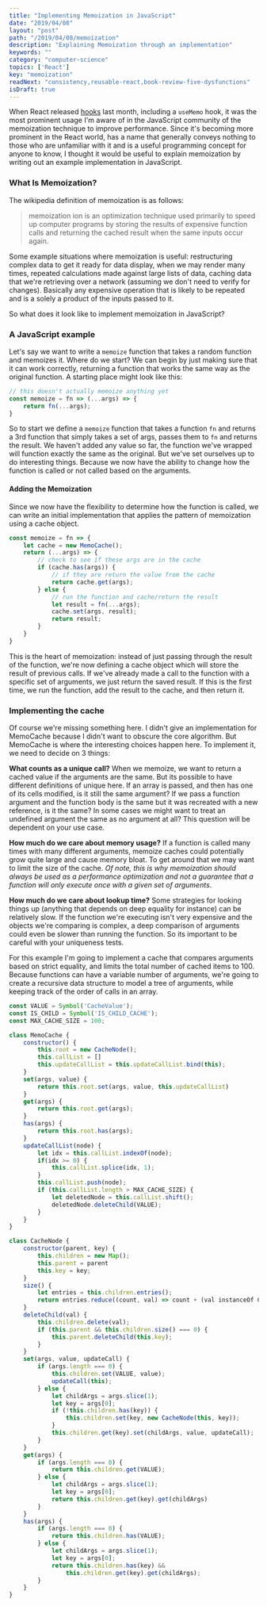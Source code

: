 ```yaml
---
title: "Implementing Memoization in JavaScript"
date: "2019/04/08"
layout: "post"
path: "/2019/04/08/memoization"
description: "Explaining Memoization through an implementation"
keywords: ""
category: "computer-science"
topics: ['React']
key: "memoization"
readNext: "consistency,reusable-react,book-review-five-dysfunctions"
isDraft: true
---
```


When React released [hooks](https://reactjs.org/docs/hooks-intro.html) last month, including a `useMemo` hook, it was the most prominent usage I'm aware of in the JavaScript community of the memoization technique to improve performance.  Since it's becoming more prominent in the React world, has a name that generally conveys nothing to those who are unfamiliar with it and is a useful programming concept for anyone to know, I thought it would be useful to explain memoization by writing out an example implementation in JavaScript.

### What Is Memoization?

The wikipedia definition of memoization is as follows:

> memoization ion is an optimization technique used primarily to speed up computer programs by storing the results of expensive function calls and returning the cached result when the same inputs occur again.

Some example situations where memoization is useful: restructuring complex data to get it ready for data display, when we may render many times, repeated calculations made against large lists of data, caching data that we're retrieving over a network (assuming we don't need to verify for changes).  Basically any expensive operation that is likely to be repeated and is a solely a product of the inputs passed to it.

So what does it look like to implement memoization in JavaScript?

### A JavaScript example

Let's say we want to write a `memoize` function that takes a random function and memoizes it.  Where do we start?  We can begin by just making sure that it can work correctly, returning a function that works the same way as the original function.  A starting place might look like this:

```javascript
// this doesn't actually memoize anything yet
const memoize = fn => (...args) => {
    return fn(...args);
}
```

So to start we define a `memoize` function that takes a function `fn` and returns a 3rd function that simply takes a set of args, passes them to `fn` and returns the result.  We haven't added any value so far, the function we've wrapped will function exactly the same as the original.  But we've set ourselves up to do interesting things.  Because we now have the ability to change how the function is called or not called based on the arguments.

#### Adding the Memoization

Since we now have the flexibility to determine how the function is called, we can write an initial implementation that applies the pattern of memoization using a cache object.

```javascript
const memoize = fn => {
    let cache = new MemoCache();
    return (...args) => {
        // check to see if these args are in the cache
        if (cache.has(args)) {
            // if they are return the value from the cache
            return cache.get(args);
        } else {
            // run the function and cache/return the result
            let result = fn(...args);
            cache.set(args, result);
            return result;
        }
    }
}
```

This is the heart of memoization:  instead of just passing through the result of the function, we're now defining a cache object which will store the result of previous calls.  If we've already made a call to the function with a specific set of arguments, we just return the saved result.  If this is the first time, we run the function, add the result to the cache, and then return it.


### Implementing the cache

Of course we're missing something here.  I didn't give an implementation for MemoCache because I didn't want to obscure the core algorithm.  But MemoCache is where the interesting choices happen here.  To implement it, we need to decide on 3 things:

**What counts as a unique call?**  When we memoize, we want to return a cached value if the arguments are the same.  But its possible to have different definitions of unique here.  If an array is passed, and then has one of its cells modified, is it still the same argument?  If we pass a function argument and the function body is the same but it was recreated with a new reference, is it the same?  In some cases we might want to treat an undefined argument the same as no argument at all?  This question will be dependent on your use case.

**How much do we care about memory usage?** If a function is called many times with many different arguments, memoize caches could potentially grow quite large and cause memory bloat.  To get around that we may want to limit the size of the cache. *Of note, this is why memoization should always be used as a performance optimization and not a guarantee that a function will only execute once with a given set of arguments*.

**How much do we care about lookup time?** Some strategies for looking things up (anything that depends on deep equality for instance) can be relatively slow.  If the function we're executing isn't very expensive and the objects we're comparing is complex, a deep comparison of arguments could even be slower than running the function.  So its important to be careful with your uniqueness tests.


For this example I'm going to implement a cache that compares arguments based on strict equality, and limits the total number of cached items to 100.  Because functions can have a variable number of arguments, we're going to create a recursive data structure to model a tree of arguments, while keeping track of the order of calls in an array.

```js
const VALUE = Symbol('CacheValue');
const IS_CHILD = Symbol('IS_CHILD_CACHE');
const MAX_CACHE_SIZE = 100;

class MemoCache {
    constructor() {
        this.root = new CacheNode();
        this.callList = []
        this.updateCallList = this.updateCallList.bind(this);
    }
    set(args, value) {
        return this.root.set(args, value, this.updateCallList)
    }
    get(args) {
        return this.root.get(args);
    }
    has(args) {
        return this.root.has(args);
    }
    updateCallList(node) {
        let idx = this.callList.indexOf(node);
        if(idx >= 0) {
            this.callList.splice(idx, 1);
        }
        this.callList.push(node);
        if (this.callList.length > MAX_CACHE_SIZE) {
            let deletedNode = this.callList.shift();
            deletedNode.deleteChild(VALUE);
        }
    }
}

class CacheNode {
    constructor(parent, key) {
        this.children = new Map();
        this.parent = parent
        this.key = key;
    }
    size() {
        let entries = this.children.entries();
        return entries.reduce((count, val) => count + (val instanceOf CacheNode ? val.size() : 1), 0)
    }
    deleteChild(val) {
        this.children.delete(val);
        if (this.parent && this.children.size() === 0) {
            this.parent.deleteChild(this.key);
        }
    }
    set(args, value, updateCall) {
        if (args.length === 0) {
            this.children.set(VALUE, value);
            updateCall(this);
        } else {
            let childArgs = args.slice(1);
            let key = args[0];
            if (!this.children.has(key)) {
                this.children.set(key, new CacheNode(this, key));
            }
            this.children.get(key).set(childArgs, value, updateCall);
        }
    }
    get(args) {
        if (args.length === 0) {
            return this.children.get(VALUE);
        } else {
            let childArgs = args.slice(1);
            let key = args[0];
            return this.children.get(key).get(childArgs)
        }
    }
    has(args) {
        if (args.length === 0) {
            return this.children.has(VALUE);
        } else {
            let childArgs = args.slice(1);
            let key = args[0];
            return this.children.has(key) &&
                this.children.get(key).get(childArgs);
        }
    }
}
```
